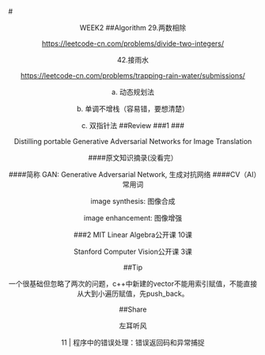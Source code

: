 #<center>WEEK2</centor>
##Algorithm
29.两数相除

<https://leetcode-cn.com/problems/divide-two-integers/>

42.接雨水

<https://leetcode-cn.com/problems/trapping-rain-water/submissions/>

a. 动态规划法

b. 单调不增栈（容易错，要想清楚）

c. 双指针法
##Review
###1
###<center>Distilling portable Generative Adversarial Networks for Image Translation</center>

####原文知识摘录(没看完）

####简称
GAN: Generative Adversarial Network, 生成对抗网络
####CV（AI）常用词

image synthesis: 图像合成

image enhancement: 图像增强

###2
MIT Linear Algebra公开课 10课

Stanford Computer Vision公开课 3课

##Tip

一个很基础但忽略了两次的问题，c++中新建的vector不能用索引赋值，不能直接从大到小遍历赋值，先push_back。

##Share

左耳听风

11 | 程序中的错误处理：错误返回码和异常捕捉